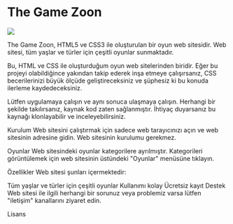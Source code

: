 # The Game Zoon

<img src="/gif/gif.gif"/>

The Game Zoon, HTML5 ve CSS3 ile oluşturulan bir oyun web sitesidir. Web sitesi, tüm yaşlar ve türler için çeşitli oyunlar sunmaktadır.


Bu, HTML ve CSS ile oluşturduğum oyun web sitelerinden biridir. Eğer bu projeyi olabildiğince yakından takip ederek inşa etmeye çalışırsanız, CSS becerilerinizi büyük ölçüde geliştireceksiniz ve şüphesiz ki bu konuda ilerleme kaydedeceksiniz.

Lütfen uygulamaya çalışın ve aynı sonuca ulaşmaya çalışın. Herhangi bir şekilde takılırsanız, kaynak kod zaten sağlanmıştır. İhtiyaç duyarsanız bu kaynağı klonlayabilir ve inceleyebilirsiniz.

Kurulum
Web sitesini çalıştırmak için sadece web tarayıcınızı açın ve web sitesinin adresine gidin. Web sitesinin kurulumu gerekmez.

Oyunlar
Web sitesindeki oyunlar kategorilere ayrılmıştır. Kategorileri görüntülemek için web sitesinin üstündeki "Oyunlar" menüsüne tıklayın.

Özellikler
Web sitesi şunları içermektedir:

Tüm yaşlar ve türler için çeşitli oyunlar
Kullanımı kolay
Ücretsiz kayıt
Destek
Web sitesi ile ilgili herhangi bir sorunuz veya problemiz varsa lütfen "iletişim" kanallarını ziyaret edin.

Lisans